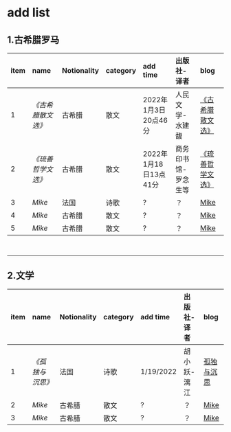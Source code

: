# add list  
## 1.古希腊罗马

| item  |     name     |Notionality| category | add time |  出版社-译者 |  blog|  
| :- | :-------| :------ | :-----  | :----- |:-----| :------------------- |  
| 1 | _《古希腊散文选》_ |古希腊|散文 | 2022年1月3日20点46分 |人民文学-水建馥 | [《古希腊散文选》](https://github.com/rasputin2020/Study_Note_data/blob/50df3f1b9ef8c5bf545413b53dd3a849c569311b/%E8%AF%BB%E4%B9%A6%E7%AC%94%E8%AE%B0/%E5%8F%A4%E5%B8%8C%E8%85%8A%E7%BD%97%E9%A9%AC/220103%E5%8F%A4%E5%B8%8C%E8%85%8A%E6%95%A3%E6%96%87%E9%80%89.md) |  
| 2 | _《琉善哲学文选》_|古希腊|散文 |  2022年1月18日13点41分  |商务印书馆-罗念生等 | [《琉善哲学文选》](https://github.com/rasputin2020/Study_Note_data/blob/50df3f1b9ef8c5bf545413b53dd3a849c569311b/%E8%AF%BB%E4%B9%A6%E7%AC%94%E8%AE%B0/%E5%8F%A4%E5%B8%8C%E8%85%8A%E7%BD%97%E9%A9%AC/220118%E7%90%89%E5%96%84%E5%93%B2%E5%AD%A6%E6%96%87%E9%80%89.md)
| 3 | _Mike_  |法国|诗歌  |  ? |？ | [Mike](link)    |    
| 4 | _Mike_  |古希腊|散文   |  ? |？  | [Mike](link)   |    
| 5 | _Mike_  |古希腊|散文  |  ? |？ | [Mike](link)    |  

&nbsp;
***
## 2.文学
| item|name|Notionality|category|add time| 出版社-译者 | blog|  
| :- | :-------| :------ | :-----  | :----- |:-----| :---------|
| 1 | _《孤独与沉思》_  |法国|诗歌  |  1/19/2022|胡小跃-漓江 | [孤独与沉思](https://github.com/rasputin2020/Study_Note_data/blob/f79c262a2b0f18faf902151991ffbc15a42a4e64/%E8%AF%BB%E4%B9%A6%E7%AC%94%E8%AE%B0/%E6%96%87%E5%AD%A6/%E8%AF%97%E6%AD%8C/%E5%AD%A4%E7%8B%AC%E4%B8%8E%E6%B2%89%E6%80%9D-%E6%99%AE%E5%90%95%E5%A4%9A%E5%A7%86-%E6%B3%95%E5%9B%BD.md) |    
| 2 | _Mike_  |古希腊|散文   |  ? |？  | [Mike](link)  |    
| 3 | _Mike_  |古希腊|散文  |  ? |？ | [Mike](link)    | 
